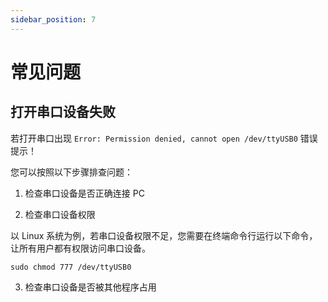 ```yaml
---
sidebar_position: 7
---
```


# 常见问题

## 打开串口设备失败

若打开串口出现 `Error: Permission denied, cannot open /dev/ttyUSB0` 错误提示！

您可以按照以下步骤排查问题：

1. 检查串口设备是否正确连接 PC

2. 检查串口设备权限

以 Linux 系统为例，若串口设备权限不足，您需要在终端命令行运行以下命令，让所有用户都有权限访问串口设备。

<NewCodeBlock tip="Linux$" type="host">

```
sudo chmod 777 /dev/ttyUSB0
```

</NewCodeBlock>

3. 检查串口设备是否被其他程序占用
